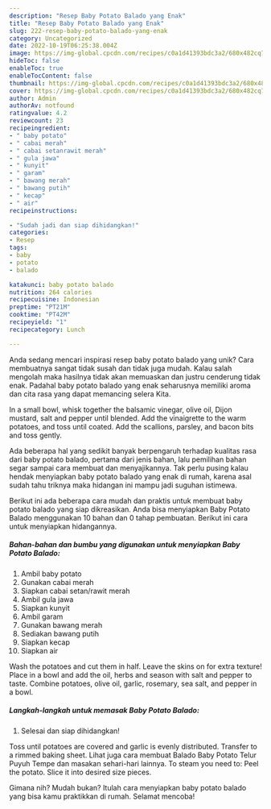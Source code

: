 ```yaml
---
description: "Resep Baby Potato Balado yang Enak"
title: "Resep Baby Potato Balado yang Enak"
slug: 222-resep-baby-potato-balado-yang-enak
category: Uncategorized
date: 2022-10-19T06:25:38.004Z
image: https://img-global.cpcdn.com/recipes/c0a1d41393bdc3a2/680x482cq70/baby-potato-balado-foto-resep-utama.jpg
hideToc: false
enableToc: true
enableTocContent: false
thumbnail: https://img-global.cpcdn.com/recipes/c0a1d41393bdc3a2/680x482cq70/baby-potato-balado-foto-resep-utama.jpg
cover: https://img-global.cpcdn.com/recipes/c0a1d41393bdc3a2/680x482cq70/baby-potato-balado-foto-resep-utama.jpg
author: Admin
authorAv: notfound
ratingvalue: 4.2
reviewcount: 23
recipeingredient:
- " baby potato"
- " cabai merah"
- " cabai setanrawit merah"
- " gula jawa"
- " kunyit"
- " garam"
- " bawang merah"
- " bawang putih"
- " kecap"
- " air"
recipeinstructions:

- "Sudah jadi dan siap dihidangkan!"
categories:
- Resep
tags:
- baby
- potato
- balado

katakunci: baby potato balado 
nutrition: 264 calories
recipecuisine: Indonesian
preptime: "PT21M"
cooktime: "PT42M"
recipeyield: "1"
recipecategory: Lunch

---
```





Anda sedang mencari inspirasi resep baby potato balado yang unik? Cara membuatnya sangat tidak susah dan tidak juga mudah. Kalau salah mengolah maka hasilnya tidak akan memuaskan dan justru cenderung tidak enak. Padahal baby potato balado yang enak seharusnya memiliki aroma dan cita rasa yang dapat memancing selera Kita.





In a small bowl, whisk together the balsamic vinegar, olive oil, Dijon mustard, salt and pepper until blended. Add the vinaigrette to the warm potatoes, and toss until coated. Add the scallions, parsley, and bacon bits and toss gently.

Ada beberapa hal yang sedikit banyak berpengaruh terhadap kualitas rasa dari baby potato balado, pertama dari jenis bahan, lalu pemilihan bahan segar sampai cara membuat dan menyajikannya. Tak perlu pusing kalau hendak menyiapkan baby potato balado yang enak di rumah, karena asal sudah tahu triknya maka hidangan ini mampu jadi suguhan istimewa.






Berikut ini ada beberapa cara mudah dan praktis untuk membuat baby potato balado yang siap dikreasikan. Anda bisa menyiapkan Baby Potato Balado menggunakan 10 bahan dan 0 tahap pembuatan. Berikut ini cara untuk menyiapkan hidangannya.

<!--inarticleads1-->

##### Bahan-bahan dan bumbu yang digunakan untuk menyiapkan Baby Potato Balado:

1. Ambil  baby potato
1. Gunakan  cabai merah
1. Siapkan  cabai setan/rawit merah
1. Ambil  gula jawa
1. Siapkan  kunyit
1. Ambil  garam
1. Gunakan  bawang merah
1. Sediakan  bawang putih
1. Siapkan  kecap
1. Siapkan  air


Wash the potatoes and cut them in half. Leave the skins on for extra texture! Place in a bowl and add the oil, herbs and season with salt and pepper to taste. Combine potatoes, olive oil, garlic, rosemary, sea salt, and pepper in a bowl. 

<!--inarticleads2-->

##### Langkah-langkah untuk memasak Baby Potato Balado:


1. Selesai dan siap dihidangkan!

Toss until potatoes are covered and garlic is evenly distributed. Transfer to a rimmed baking sheet. Lihat juga cara membuat Balado Baby Potato Telur Puyuh Tempe dan masakan sehari-hari lainnya. To steam you need to: Peel the potato. Slice it into desired size pieces. 

Gimana nih? Mudah bukan? Itulah cara menyiapkan baby potato balado yang bisa kamu praktikkan di rumah. Selamat mencoba!
